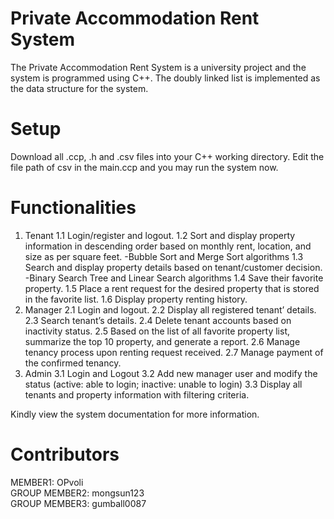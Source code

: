 # Private Accommodation Rent System 
The Private Accommodation Rent System is a university project and the system is programmed using C++. The doubly linked list is implemented as the data structure for the system. <br />

# Setup
Download all .ccp, .h and .csv files into your C++ working directory. Edit the file path of csv in the main.ccp and you may run the system now.

# Functionalities
1. Tenant 
1.1 Login/register and logout.
1.2 Sort and display property information in descending order based on monthly rent, location, and size as per square feet.
-Bubble Sort and Merge Sort algorithms
1.3 Search and display property details based on tenant/customer decision.
-Binary Search Tree and Linear Search algorithms
1.4 Save their favorite property.
1.5 Place a rent request for the desired property that is stored in the favorite list.
1.6 Display property renting history.
2. Manager
2.1 Login and logout.
2.2 Display all registered tenant’ details.
2.3 Search tenant’s details.
2.4 Delete tenant accounts based on inactivity status.
2.5 Based on the list of all favorite property list, summarize the top 10 property, and generate a report. 
2.6 Manage tenancy process upon renting request received.
2.7 Manage payment of the confirmed tenancy.
3. Admin
3.1 Login and Logout
3.2 Add new manager user and modify the status (active: able to login; inactive: unable to login)
3.3 Display all tenants and property information with filtering criteria.

Kindly view the system documentation for more information.

# Contributors
MEMBER1: OPvoli<br />
GROUP MEMBER2: mongsun123<br />
GROUP MEMBER3: gumball0087<br />

